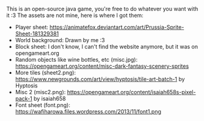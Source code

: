 This is an open-source java game, you're free to do whatever you want with it :3
The assets are not mine, here is where I got them:

- Player sheet: https://animatefox.deviantart.com/art/Prussia-Sprite-Sheet-181329381
- World background: Drawn by me :3
- Block sheet: I don't know, I can't find the website anymore, but it was on opengameart.org
- Random objects like wine bottles, etc (misc.jpg): https://opengameart.org/content/misc-dark-fantasy-scenery-sprites
- More tiles (sheet2.png): https://www.newgrounds.com/art/view/hyptosis/tile-art-batch-1 by Hyptosis
- Misc 2 (misc2.png): https://opengameart.org/content/isaiah658s-pixel-pack-1 by isaiah658
- Font sheet (font.png): https://wafiharowa.files.wordpress.com/2013/11/font1.png
